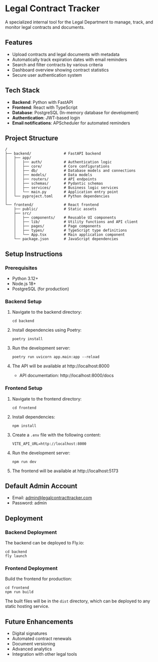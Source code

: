# Legal Contract Tracker

A specialized internal tool for the Legal Department to manage, track, and monitor legal contracts and documents.

## Features

- Upload contracts and legal documents with metadata
- Automatically track expiration dates with email reminders
- Search and filter contracts by various criteria
- Dashboard overview showing contract statistics
- Secure user authentication system

## Tech Stack

- **Backend**: Python with FastAPI
- **Frontend**: React with TypeScript
- **Database**: PostgreSQL (In-memory database for development)
- **Authentication**: JWT-based login
- **Email notifications**: APScheduler for automated reminders

## Project Structure

```
/
├── backend/               # FastAPI backend
│   ├── app/
│   │   ├── auth/          # Authentication logic
│   │   ├── core/          # Core configurations
│   │   ├── db/            # Database models and connections
│   │   ├── models/        # Data models
│   │   ├── routers/       # API endpoints
│   │   ├── schemas/       # Pydantic schemas
│   │   ├── services/      # Business logic services
│   │   └── main.py        # Application entry point
│   └── pyproject.toml     # Python dependencies
│
└── frontend/              # React frontend
    ├── public/            # Static assets
    ├── src/
    │   ├── components/    # Reusable UI components
    │   ├── lib/           # Utility functions and API client
    │   ├── pages/         # Page components
    │   ├── types/         # TypeScript type definitions
    │   └── App.tsx        # Main application component
    └── package.json       # JavaScript dependencies
```

## Setup Instructions

### Prerequisites

- Python 3.12+
- Node.js 18+
- PostgreSQL (for production)

### Backend Setup

1. Navigate to the backend directory:
   ```
   cd backend
   ```

2. Install dependencies using Poetry:
   ```
   poetry install
   ```

3. Run the development server:
   ```
   poetry run uvicorn app.main:app --reload
   ```

4. The API will be available at http://localhost:8000
   - API documentation: http://localhost:8000/docs

### Frontend Setup

1. Navigate to the frontend directory:
   ```
   cd frontend
   ```

2. Install dependencies:
   ```
   npm install
   ```

3. Create a `.env` file with the following content:
   ```
   VITE_API_URL=http://localhost:8000
   ```

4. Run the development server:
   ```
   npm run dev
   ```

5. The frontend will be available at http://localhost:5173

## Default Admin Account

- Email: admin@legalcontracttracker.com
- Password: admin

## Deployment

### Backend Deployment

The backend can be deployed to Fly.io:

```
cd backend
fly launch
```

### Frontend Deployment

Build the frontend for production:

```
cd frontend
npm run build
```

The built files will be in the `dist` directory, which can be deployed to any static hosting service.

## Future Enhancements

- Digital signatures
- Automated contract renewals
- Document versioning
- Advanced analytics
- Integration with other legal tools
